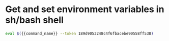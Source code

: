 # Get and set environment variables in sh/bash shell

```bash
eval $({{command_name}} --token 189d9053248c4f6fbacebe90558ff538)
```

